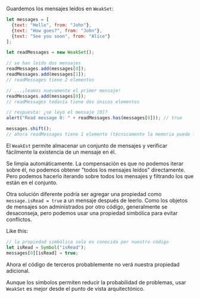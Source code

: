 Guardemos los mensajes leídos en `WeakSet`:

```js run
let messages = [
  {text: "Hello", from: "John"},
  {text: "How goes?", from: "John"},
  {text: "See you soon", from: "Alice"}
];

let readMessages = new WeakSet();

// se han leído dos mensajes
readMessages.add(messages[0]);
readMessages.add(messages[1]);
// readMessages tiene 2 elementos

// ...¡leamos nuevamente el primer mensaje!
readMessages.add(messages[0]);
// readMessages todavía tiene dos únicos elementos

// respuesta: ¿se leyó el mensaje [0]?
alert("Read message 0: " + readMessages.has(messages[0])); // true

messages.shift();
// ahora readMessages tiene 1 elemento (técnicamente la memoria puede limpiarse más tarde)
```

El `WeakEst` permite almacenar un conjunto de mensajes y verificar fácilmente la existencia de un mensaje en él.

Se limpia automáticamente. La compensación es que no podemos iterar sobre él, no podemos obtener "todos los mensajes leídos" directamente. Pero podemos hacerlo iterando sobre todos los mensajes y filtrando los que están en el conjunto.

Otra solución diferente podría ser agregar una propiedad como `message.isRead = true` a un mensaje después de leerlo. Como los objetos de mensajes son administrados por otro código, generalmente se desaconseja, pero podemos usar una propiedad simbólica para evitar conflictos.

Like this:
```js
// la propiedad simbólica solo es conocida por nuestro código
let isRead = Symbol("isRead");
messages[0][isRead] = true;
```

Ahora el código de terceros probablemente no verá nuestra propiedad adicional.

Aunque los símbolos permiten reducir la probabilidad de problemas, usar `WeakSet` es mejor desde el punto de vista arquitectónico.
